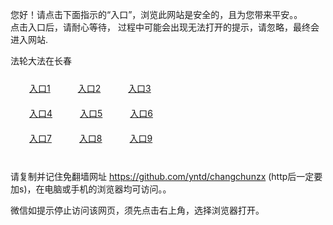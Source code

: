 您好！请点击下面指示的“入口”，浏览此网站是安全的，且为您带来平安。。 <br/>
点击入口后，请耐心等待， 过程中可能会出现无法打开的提示，请忽略，最终会进入网站. </br>

法轮大法在长春<br/>
<div style="padding:10px"><a style="margin:20px" target="_blank" href="https://d3timg1orl92v.cloudfront.net/2Qpsp?zqoqsm" id="ccLink1" rel="nofollow">入口1</a> <a target="_blank" style="margin:20px" href="https://d2u2em80hdcw75.cloudfront.net/2Qpsp?fbsqzq" id="ccLink2" rel="nofollow">入口2</a> <a style="margin:20px" target="_blank" href="https://d1xf0n3al0hpv.cloudfront.net/2Qpsp?rnmdkmfd" id="ccLink3" rel="nofollow">入口3</a></div>

<div style="padding:10px" ><a style="margin:20px" target="_blank" href="https://d3timg1orl92v.cloudfront.net/2Qpsp?zqoqsm" id="ccLink4" rel="nofollow">入口4</a> <a style="margin:20px" href="https://d2u2em80hdcw75.cloudfront.net/2Qpsp?fbsqzq" target="_blank" id="ccLink5" rel="nofollow">入口5</a> <a style="margin:20px" href="https://d1xf0n3al0hpv.cloudfront.net/2Qpsp?rnmdkmfd" target="_blank" id="ccLink6" rel="nofollow">入口6</a></div>

<div style="padding:10px"><a style="margin:20px" target="_blank" href="https://d3timg1orl92v.cloudfront.net/2Qpsp?zqoqsm" id="ccLink7" rel="nofollow">入口7</a> <a style="margin:20px" href="https://d2u2em80hdcw75.cloudfront.net/2Qpsp?fbsqzq" target="_blank" id="ccLink8" rel="nofollow">入口8</a> <a style="margin:20px" target="_blank" href="https://d1xf0n3al0hpv.cloudfront.net/2Qpsp?rnmdkmfd" id="ccLink9" rel="nofollow">入口9</a></div>

<br/>



请复制并记住免翻墙网址 https://github.com/yntd/changchunzx (http后一定要加s)，在电脑或手机的浏览器均可访问。。<br/>

微信如提示停止访问该网页，须先点击右上角，选择浏览器打开。
